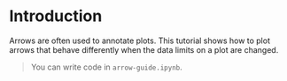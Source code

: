 # Introduction

Arrows are often used to annotate plots. This tutorial shows how to plot arrows that behave differently when the data limits on a plot are changed.

> You can write code in `arrow-guide.ipynb`.
